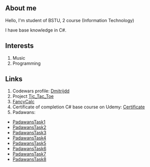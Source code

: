 ## About me

Hello, I'm student of BSTU, 2 course (Information Technology)

I have base knowledge in C#.

## Interests
1. Music 
2. Programming 

## Links
1. Codewars profile: [Dmitrijdd](https://www.codewars.com/users/Dmitrijdd)
2. Project [Tic_Tac_Toe](https://github.com/dmitr12/TicTac)
3. [FancyCalc](https://github.com/dmitr12/FancyCalc)
4. Certificate of completion C# base course on Udemy: [Certificate](https://www.udemy.com/certificate/UC-1V0XHO2B/?utm_campaign=email&utm_source=sendgrid.com&utm_medium=email)
5. Padawans:
- [PadawansTask1](https://github.com/dmitr12/PadawansTask1)
- [PadawansTask2](https://github.com/dmitr12/PadawansTask2)
- [PadawansTask3](https://github.com/dmitr12/PadawansTask3)
- [PadawansTask4](https://github.com/dmitr12/PadawansTask4)
- [PadawansTask5](https://github.com/dmitr12/PadawansTask5)
- [PadawansTask6](https://github.com/dmitr12/PadawansTask6)
- [PadawansTask7](https://github.com/dmitr12/PadawansTask7)
- [PadawansTask8](https://github.com/dmitr12/PadawansTask8)
